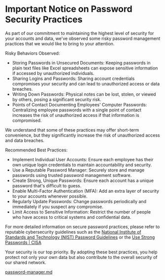 # Important Notice on Password Security Practices

As part of our commitment to maintaining the highest level of security for your accounts and data, we've observed some risky password management practices that we would like to bring to your attention.

Risky Behaviors Observed:

* Storing Passwords in Unsecured Documents: Keeping passwords in plain text files like Excel spreadsheets can expose sensitive information if accessed by unauthorized individuals.
* Sharing Logins and Passwords: Sharing account credentials compromises your security and can lead to unauthorized access or data breaches.
* Writing Down Passwords: Physical notes can be lost, stolen, or viewed by others, posing a significant security risk.
* Points of Contact Documenting Employees' Computer Passwords: Centralizing employee passwords with a single point of contact increases the risk of unauthorized access if that information is compromised.

We understand that some of these practices may offer short-term convenience, but they significantly increase the risk of unauthorized access and data breaches.

Recommended Best Practices:

* Implement Individual User Accounts: Ensure each employee has their own unique login credentials to maintain accountability and security.
* Use a Reputable Password Manager: Securely store and manage passwords using trusted password management software.
* Create Strong, Unique Passwords: Ensure each account has a unique password that's difficult to guess.
* Enable Multi-Factor Authentication (MFA): Add an extra layer of security to your accounts whenever possible.
* Regularly Update Passwords: Change passwords periodically and immediately if you suspect any compromise.
* Limit Access to Sensitive Information: Restrict the number of people who have access to critical systems and confidential data.

For more detailed information on secure password practices, please refer to reputable cybersecurity guidelines such as the [National Institute of Standards and Technology (NIST) Password Guidelines](https://www.nist.gov/itl/applied-cybersecurity/tig/back-basics-authentication) or the [Use Strong Passwords | CISA](https://www.cisa.gov/secure-our-world/use-strong-passwords)

Your security is our top priority. By adopting these best practices, you help protect not only your own data but also contribute to the overall security of our shared network.



[password-manager.md](../../education/self-help-guides/password-manager.md "mention")
